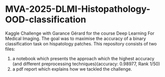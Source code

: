 # MVA-2025-DLMI-Histopathology-OOD-classification
Kaggle Challenge with Garance Gérard for the course Deep Learning For Medical Imaging. The goal was to maximise the accuracy of a binary classification task on hispatology patches. 
This repository consists of two files: 
1) a notebook which presents the approach which the highest accuracy (and different preprocessing techniques)(accuracy: 0.98977, Rank 1/50)
2) a pdf report which explains how we tackled the challenge.
